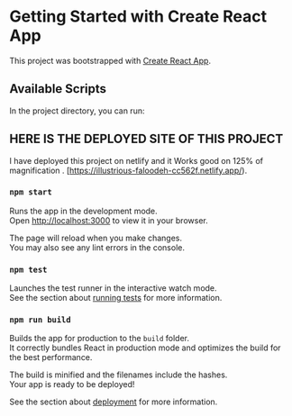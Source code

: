 # Getting Started with Create React App

This project was bootstrapped with [Create React App](https://github.com/facebook/create-react-app).

## Available Scripts

In the project directory, you can run:
## HERE IS THE DEPLOYED SITE OF THIS PROJECT 
I have deployed this project on netlify 
and it Works good on 125% of magnification .
[https://illustrious-faloodeh-cc562f.netlify.app/).

### `npm start`

Runs the app in the development mode.\
Open [http://localhost:3000](http://localhost:3000) to view it in your browser.

The page will reload when you make changes.\
You may also see any lint errors in the console.

### `npm test`

Launches the test runner in the interactive watch mode.\
See the section about [running tests](https://facebook.github.io/create-react-app/docs/running-tests) for more information.

### `npm run build`

Builds the app for production to the `build` folder.\
It correctly bundles React in production mode and optimizes the build for the best performance.

The build is minified and the filenames include the hashes.\
Your app is ready to be deployed!

See the section about [deployment](https://facebook.github.io/create-react-app/docs/deployment) for more information.


